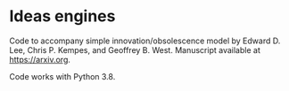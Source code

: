 # Ideas engines
Code to accompany simple innovation/obsolescence model by Edward D. Lee, Chris
P. Kempes, and Geoffrey B.  West. Manuscript available at https://arxiv.org.

Code works with Python 3.8.

